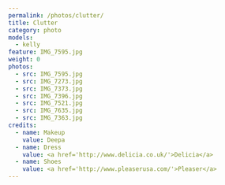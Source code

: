 ```yaml
---
permalink: /photos/clutter/
title: Clutter
category: photo
models:
  - kelly
feature: IMG_7595.jpg
weight: 0
photos:
  - src: IMG_7595.jpg
  - src: IMG_7273.jpg
  - src: IMG_7373.jpg
  - src: IMG_7396.jpg
  - src: IMG_7521.jpg
  - src: IMG_7635.jpg
  - src: IMG_7363.jpg
credits:
  - name: Makeup
    value: Deepa
  - name: Dress
    value: <a href='http://www.delicia.co.uk/'>Delicia</a>
  - name: Shoes
    value: <a href='http://www.pleaserusa.com/'>Pleaser</a>
---
```


